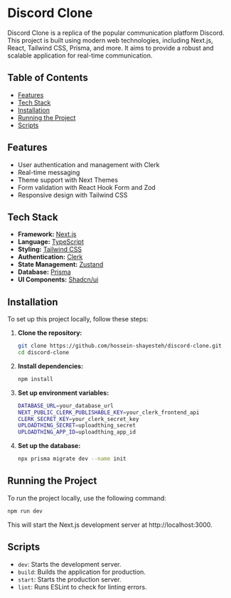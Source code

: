 # Discord Clone
Discord Clone is a replica of the popular communication platform Discord. This project is built using modern web technologies, including Next.js, React, Tailwind CSS, Prisma, and more. It aims to provide a robust and scalable application for real-time communication.

## Table of Contents
- [Features](#features)
- [Tech Stack](#tech-stack)
- [Installation](#installation)
- [Running the Project](#running-the-project)
- [Scripts](#scripts)

## Features
- User authentication and management with Clerk
- Real-time messaging
- Theme support with Next Themes
- Form validation with React Hook Form and Zod
- Responsive design with Tailwind CSS

## Tech Stack
- **Framework:** [Next.js](https://nextjs.org/)
- **Language:** [TypeScript](https://www.typescriptlang.org/)
- **Styling:** [Tailwind CSS](https://tailwindcss.com/)
- **Authentication:** [Clerk](https://clerk.dev/)
- **State Management:** [Zustand](https://github.com/pmndrs/zustand)
- **Database:** [Prisma](https://www.prisma.io/)
- **UI Components:** [Shadcn/ui](https://ui.shadcn.com/)

## Installation
To set up this project locally, follow these steps:

1. **Clone the repository:**
    ```bash
    git clone https://github.com/hossein-shayesteh/discord-clone.git
    cd discord-clone
   ```

2. **Install dependencies:**
   ```bash
   npm install
   ```

3. **Set up environment variables:**
    ```bash
    DATABASE_URL=your_database_url
    NEXT_PUBLIC_CLERK_PUBLISHABLE_KEY=your_clerk_frontend_api
    CLERK_SECRET_KEY=your_clerk_secret_key
    UPLOADTHING_SECRET=uploadthing_secret
    UPLOADTHING_APP_ID=uploadthing_app_id
    ```

4. **Set up the database:**
   ```bash
   npx prisma migrate dev --name init
   ```
## Running the Project
To run the project locally, use the following command:
   ```bash
   npm run dev
   ```
This will start the Next.js development server at http://localhost:3000.

## Scripts
- `dev`: Starts the development server.
- `build`: Builds the application for production.
- `start`: Starts the production server.
- `lint`: Runs ESLint to check for linting errors.